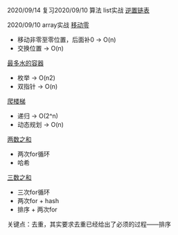 2020/09/14
复习2020/09/10 算法
list实战
[逆置链表](https://leetcode-cn.com/problems/remove-duplicates-from-sorted-array/)

2020/09/10 
array实战
[移动零](https://leetcode-cn.com/problems/move-zeroes/)
* 移动非零至零位置，后面补0 -> O(n)
* 交换位置 -> O(n)

[最多水的容器](https://leetcode-cn.com/problems/container-with-most-water/)
* 枚举 -> O(n2)
* 双指针 -> O(n)

[爬楼梯](https://leetcode.com/problems/climbing-stairs/)
* 递归 -> O(2^n)
* 动态规划 -> O(n)

[两数之和](https://leetcode-cn.com/problems/two-sum/)
* 两次for循环 
* 哈希

[三数之和](https://leetcode-cn.com/problems/3sum/)
* 三次for循环
* 两次for + hash
* 排序 + 两次for

关键点：去重，其实要求去重已经给出了必须的过程——排序